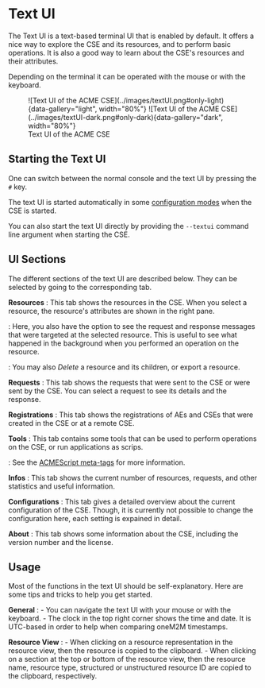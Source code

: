 # Text UI

The Text UI is a text-based terminal UI that is enabled by default. It offers a nice way to explore the CSE and its resources, and to perform basic operations. It is also a good way to learn about the CSE's resources and their attributes.

Depending on the terminal it can be operated with the mouse or with the keyboard.

<figure markdown="1">
![Text UI of the ACME CSE](../images/textUI.png#only-light){data-gallery="light", width="80%"}
![Text UI of the ACME CSE](../images/textUI-dark.png#only-dark){data-gallery="dark", width="80%"}
<figcaption>Text UI of the ACME CSE</figcaption>
</figure>

## Starting the Text UI

One can switch between the normal console and the text UI by pressing the `#` key.

The text UI is started automatically in some [configuration modes](../setup/Installation.md#guided-configuration) when the CSE is started.

You can also start the text UI directly by providing the `--textui` command line argument when starting the CSE.


## UI Sections
The different sections of the text UI are described below. They can be selected by going to the corresponding tab.

**Resources**
:	This tab shows the resources in the CSE. When you select a resource, the resource's attributes are shown in the right pane. 

:	Here, you also have the option to see the request and response messages that were targeted at the selected resource. This is useful to see what happened in the background when you performed an operation on the resource.

:	You may also *Delete* a resource and its children, or export a resource.

**Requests**
:	This tab shows the requests that were sent to the CSE or were sent by the CSE. You can select a request to see its details and the response.

**Registrations**
:	This tab shows the registrations of AEs and CSEs that were created in the CSE or at a remote CSE.

**Tools**
:	This tab contains some tools that can be used to perform operations on the CSE, or run applications as scrips. 

:	See the [ACMEScript meta-tags](../development/ACMEScript-metatags.md#tuitool) for more information.

**Infos**
:	This tab shows the current number of resources, requests, and other statistics and useful information.

**Configurations**
:	This tab gives a detailed overview about the current configuration of the CSE. Though, it is currently not possible to change the configuration here, each setting is expained in detail.

**About**
:	This tab shows some information about the CSE, including the version number and the license.


## Usage

Most of the functions in the text UI should be self-explanatory. Here are some tips and tricks to help you get started.

**General**
:	- You can navigate the text UI with your mouse or with the keyboard.
	- The clock in the top right corner shows the time and date. It is UTC-based in order to help when comparing oneM2M timestamps.

**Resource View**
:	- When clicking on a resource representation in the resource view, then the resource is copied to the clipboard.
	- When clicking on a section at the top or bottom of the resource view, then the resource name, resource type, structured or unstructured resource ID are copied to the clipboard, respectively.
